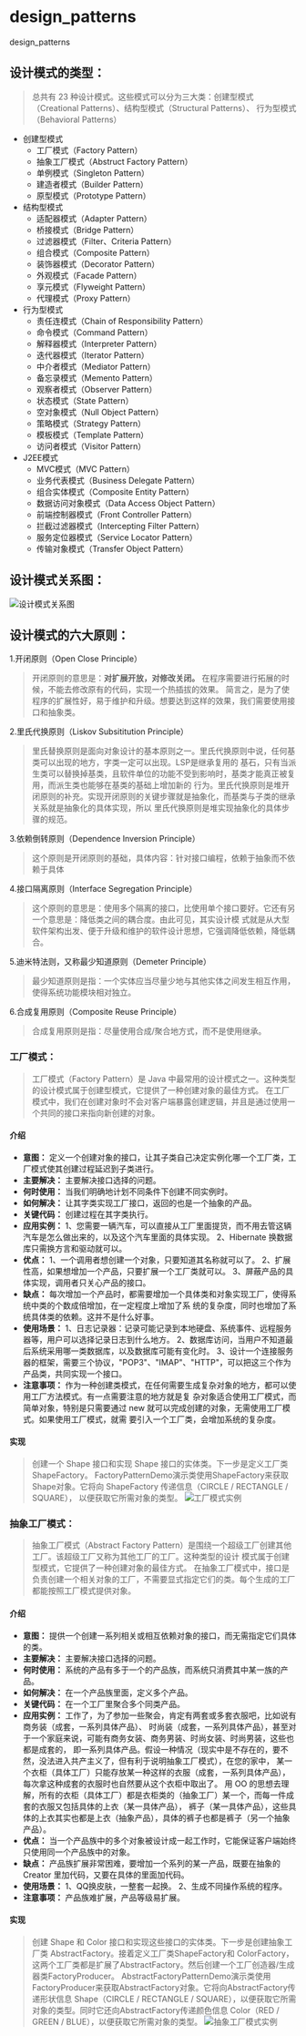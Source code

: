 # design_patterns
design_patterns

## 设计模式的类型：
> 总共有 23 种设计模式。这些模式可以分为三大类：创建型模式（Creational Patterns）、结构型模式（Structural Patterns）、
行为型模式（Behavioral Patterns）

- 创建型模式
    - 工厂模式（Factory Pattern）
    - 抽象工厂模式（Abstruct Factory Pattern）
    - 单例模式（Singleton Pattern）
    - 建造者模式（Builder Pattern）
    - 原型模式（Prototype Pattern）
- 结构型模式
    - 适配器模式（Adapter Pattern）
    - 桥接模式（Bridge Pattern）
    - 过滤器模式（Filter、Criteria Pattern）
    - 组合模式（Composite Pattern）
    - 装饰器模式（Decorator Pattern）
    - 外观模式（Facade Pattern）
    - 享元模式（Flyweight Pattern）
    - 代理模式（Proxy Pattern）
- 行为型模式
    - 责任连模式（Chain of Responsibility Pattern）
    - 命令模式（Command Pattern）
    - 解释器模式（Interpreter Pattern）
    - 迭代器模式（Iterator Pattern）
    - 中介者模式（Mediator Pattern）
    - 备忘录模式（Memento Pattern）
    - 观察者模式（Observer Pattern）
    - 状态模式（State Pattern）
    - 空对象模式（Null Object Pattern）
    - 策略模式（Strategy Pattern）
    - 模板模式（Template Pattern）
    - 访问者模式（Visitor Pattern）
- J2EE模式
    - MVC模式（MVC Pattern）
    - 业务代表模式（Business Delegate Pattern）
    - 组合实体模式（Composite Entity Pattern）
    - 数据访问对象模式（Data Access Object Pattern）
    - 前端控制器模式（Front Controller Pattern）
    - 拦截过滤器模式（Intercepting Filter Pattern）
    - 服务定位器模式（Service Locator Pattern）
    - 传输对象模式（Transfer Object Pattern）
    
## 设计模式关系图：
![设计模式关系图](/src/main/resources/images/设计模式关系图.jpg)

## 设计模式的六大原则：
1.开闭原则（Open Close Principle）
> 开闭原则的意思是：**对扩展开放，对修改关闭。** 在程序需要进行拓展的时候，不能去修改原有的代码，实现一个热插拔的效果。
简言之，是为了使程序的扩展性好，易于维护和升级。想要达到这样的效果，我们需要使用接口和抽象类。

2.里氏代换原则（Liskov Subsititution Principle）
> 里氏替换原则是面向对象设计的基本原则之一。里氏代换原则中说，任何基类可以出现的地方，字类一定可以出现。LSP是继承复用的
基石，只有当派生类可以替换掉基类，且软件单位的功能不受到影响时，基类才能真正被复用，而派生类也能够在基类的基础上增加新的
行为。里氏代换原则是堆开闭原则的补充。实现开闭原则的关键步骤就是抽象化，而基类与子类的继承关系就是抽象化的具体实现，所以
里氏代换原则是堆实现抽象化的具体步骤的规范。

3.依赖倒转原则（Dependence Inversion Principle）
> 这个原则是开闭原则的基础，具体内容：针对接口编程，依赖于抽象而不依赖于具体

4.接口隔离原则（Interface Segregation Principle）
> 这个原则的意思是：使用多个隔离的接口，比使用单个接口要好。它还有另一个意思是：降低类之间的耦合度。由此可见，其实设计模
式就是从大型软件架构出发、便于升级和维护的软件设计思想，它强调降低依赖，降低耦合。

5.迪米特法则，又称最少知道原则（Demeter Principle）
> 最少知道原则是指：一个实体应当尽量少地与其他实体之间发生相互作用，使得系统功能模块相对独立。

6.合成复用原则（Composite Reuse Principle）
> 合成复用原则是指：尽量使用合成/聚合地方式，而不是使用继承。

### 工厂模式：
> 工厂模式（Factory Pattern）是 Java 中最常用的设计模式之一。这种类型的设计模式属于创建型模式，它提供了一种创建对象的最佳方式。
  在工厂模式中，我们在创建对象时不会对客户端暴露创建逻辑，并且是通过使用一个共同的接口来指向新创建的对象。
#### 介绍
 - **意图：** 定义一个创建对象的接口，让其子类自己决定实例化哪一个工厂类，工厂模式使其创建过程延迟到子类进行。
 - **主要解决：** 主要解决接口选择的问题。
 - **何时使用：** 当我们明确地计划不同条件下创建不同实例时。
 - **如何解决：** 让其字类实现工厂接口，返回的也是一个抽象的产品。
 - **关键代码：** 创建过程在其字类执行。
 - **应用实例：** 1、您需要一辆汽车，可以直接从工厂里面提货，而不用去管这辆汽车是怎么做出来的，以及这个汽车里面的具体实现。 
 2、Hibernate 换数据库只需换方言和驱动就可以。
 - **优点：** 1、一个调用者想创建一个对象，只要知道其名称就可以了。 
 2、扩展性高，如果想增加一个产品，只要扩展一个工厂类就可以。 
 3、屏蔽产品的具体实现，调用者只关心产品的接口。
 - **缺点：** 每次增加一个产品时，都需要增加一个具体类和对象实现工厂，使得系统中类的个数成倍增加，在一定程度上增加了系
 统的复杂度，同时也增加了系统具体类的依赖。这并不是什么好事。
 - **使用场景：** 1、日志记录器：记录可能记录到本地硬盘、系统事件、远程服务器等，用户可以选择记录日志到什么地方。 
 2、数据库访问，当用户不知道最后系统采用哪一类数据库，以及数据库可能有变化时。 
 3、设计一个连接服务器的框架，需要三个协议，"POP3"、"IMAP"、"HTTP"，可以把这三个作为产品类，共同实现一个接口。
 - **注意事项：** 作为一种创建类模式，在任何需要生成复杂对象的地方，都可以使用工厂方法模式。有一点需要注意的地方就是复
 杂对象适合使用工厂模式，而简单对象，特别是只需要通过 new 就可以完成创建的对象，无需使用工厂模式。如果使用工厂模式，就需
 要引入一个工厂类，会增加系统的复杂度。
 
 #### 实现
 > 创建一个 Shape 接口和实现 Shape 接口的实体类。下一步是定义工厂类 ShapeFactory。
FactoryPatternDemo演示类使用ShapeFactory来获取Shape对象。它将向 ShapeFactory 传递信息（CIRCLE / RECTANGLE / SQUARE），
以便获取它所需对象的类型。
![工厂模式实例](/src/main/resources/images/工厂模式实例.jpg)

### 抽象工厂模式：
> 抽象工厂模式（Abstract Factory Pattern）是围绕一个超级工厂创建其他工厂。该超级工厂又称为其他工厂的工厂。这种类型的设计
模式属于创建型模式，它提供了一种创建对象的最佳方式。
在抽象工厂模式中，接口是负责创建一个相关对象的工厂，不需要显式指定它们的类。每个生成的工厂都能按照工厂模式提供对象。

#### 介绍
- **意图：** 提供一个创建一系列相关或相互依赖对象的接口，而无需指定它们具体的类。
- **主要解决：** 主要解决接口选择的问题。
- **何时使用：** 系统的产品有多于一个的产品族，而系统只消费其中某一族的产品。
- **如何解决：** 在一个产品族里面，定义多个产品。
- **关键代码：** 在一个工厂里聚合多个同类产品。
- **应用实例：** 工作了，为了参加一些聚会，肯定有两套或多套衣服吧，比如说有商务装（成套，一系列具体产品）、
时尚装（成套，一系列具体产品），甚至对于一个家庭来说，可能有商务女装、商务男装、时尚女装、时尚男装，这些也都是成套的，
即一系列具体产品。假设一种情况（现实中是不存在的，要不然，没法进入共产主义了，但有利于说明抽象工厂模式），在您的家中，
某一个衣柜（具体工厂）只能存放某一种这样的衣服（成套，一系列具体产品），每次拿这种成套的衣服时也自然要从这个衣柜中取出了。
用 OO 的思想去理解，所有的衣柜（具体工厂）都是衣柜类的（抽象工厂）某一个，而每一件成套的衣服又包括具体的上衣（某一具体产品），
裤子（某一具体产品），这些具体的上衣其实也都是上衣（抽象产品），具体的裤子也都是裤子（另一个抽象产品）。
- **优点：** 当一个产品族中的多个对象被设计成一起工作时，它能保证客户端始终只使用同一个产品族中的对象。
- **缺点：** 产品族扩展非常困难，要增加一个系列的某一产品，既要在抽象的 Creator 里加代码，又要在具体的里面加代码。
- **使用场景：** 1、QQ换皮肤，一整套一起换。 
2、生成不同操作系统的程序。
- **注意事项：** 产品族难扩展，产品等级易扩展。

#### 实现
> 创建 Shape 和 Color 接口和实现这些接口的实体类。下一步是创建抽象工厂类 AbstractFactory。接着定义工厂类ShapeFactory和
ColorFactory，这两个工厂类都是扩展了AbstractFactory。然后创建一个工厂创造器/生成器类FactoryProducer。
AbstractFactoryPatternDemo演示类使用FactoryProducer来获取AbstractFactory对象。它将向AbstractFactory传递形状信息
Shape（CIRCLE / RECTANGLE / SQUARE），以便获取它所需对象的类型。同时它还向AbstractFactory传递颜色信息
Color（RED / GREEN / BLUE），以便获取它所需对象的类型。
![抽象工厂模式实例](/src/main/resources/images/抽象工厂模式实例.jpg)